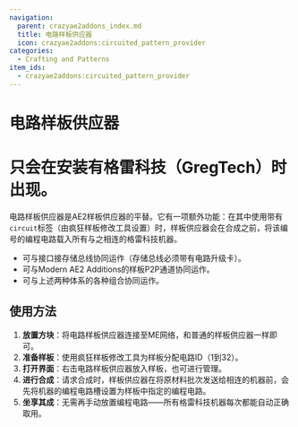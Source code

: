 ```yaml
---
navigation:
  parent: crazyae2addons_index.md
  title: 电路样板供应器
  icon: crazyae2addons:circuited_pattern_provider
categories:
  - Crafting and Patterns
item_ids:
  - crazyae2addons:circuited_pattern_provider
---
```


# 电路样板供应器

<BlockImage id="crazyae2addons:circuited_pattern_provider" scale="4"></BlockImage>

# 只会在安装有格雷科技（GregTech）时出现。

电路样板供应器是AE2样板供应器的平替。它有一项额外功能：在其中使用带有`circuit`标签（由疯狂样板修改工具设置）时，样板供应器会在合成之前，将该编号的编程电路载入所有与之相连的格雷科技机器。

- 可与接口接存储总线协同运作（存储总线必须带有电路升级卡）。
- 可与Modern AE2 Additions的样板P2P通道协同运作。
- 可与上述两种体系的各种组合协同运作。

## 使用方法

1. **放置方块**：将电路样板供应器连接至ME网络，和普通的样板供应器一样即可。
2. **准备样板**：使用疯狂样板修改工具为样板分配电路ID（1到32）。
3. **打开界面**：右击电路样板供应器放入样板，也可进行管理。
4. **进行合成**：请求合成时，样板供应器在将原材料批次发送给相连的机器前，会先将机器的编程电路槽设置为样板中指定的编程电路。
5. **坐享其成**：无需再手动放置编程电路——所有格雷科技机器每次都能自动正确取用。
